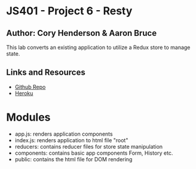 # JS401 - Project 6 - Resty
## Author: Cory Henderson & Aaron Bruce
This lab converts an existing application to utilize a Redux store to manage state.

## Links and Resources
- [Github Repo](https://github.com/401-advanced-javascript-1/project-6-resty)
- [Heroku](https://stark-peak-18882.herokuapp.com/)

# Modules
- app.js: renders application components
- index.js: renders application to html file "root"
- reducers: contains reducer files for store state manipulation
- components: contains basic app components Form, History etc.
- public: contains the html file for DOM rendering
